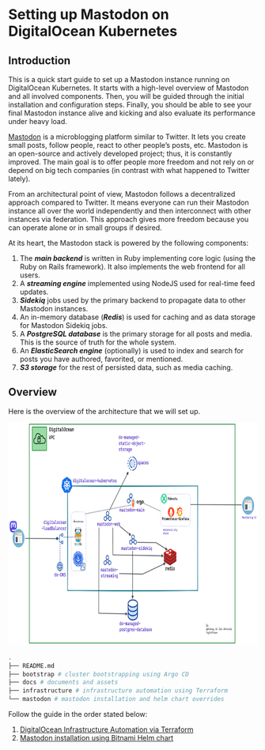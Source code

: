 # Setting up Mastodon on DigitalOcean Kubernetes

## Introduction

This is a quick start guide to set up a Mastodon instance running on DigitalOcean Kubernetes. It starts with a high-level overview of Mastodon and all involved components. Then, you will be guided through the initial installation and configuration steps. Finally, you should be able to see your final Mastodon instance alive and kicking and also evaluate its performance under heavy load.

[Mastodon](https://docs.joinmastodon.org) is a microblogging platform similar to Twitter. It lets you create small posts, follow people, react to other people’s posts, etc. Mastodon is an open-source and actively developed project; thus, it is constantly improved. The main goal is to offer people more freedom and not rely on or depend on big tech companies (in contrast with what happened to Twitter lately).

From an architectural point of view, Mastodon follows a decentralized approach compared to Twitter. It means everyone can run their Mastodon instance all over the world independently and then interconnect with other instances via federation. This approach gives more freedom because you can operate alone or in small groups if desired.

At its heart, the Mastodon stack is powered by the following components:

1. The ***main backend*** is written in Ruby implementing core logic (using the Ruby on Rails framework). It also implements the web frontend for all users.
2. A ***streaming engine*** implemented using NodeJS used for real-time feed updates.
3. ***Sidekiq*** jobs used by the primary backend to propagate data to other Mastodon instances.
4. An in-memory database (***Redis***) is used for caching and as data storage for Mastodon Sidekiq jobs.
5. A ***PostgreSQL database*** is the primary storage for all posts and media. This is the source of truth for the whole system.
6. An ***ElasticSearch engine*** (optionally) is used to index and search for posts you have authored, favorited, or mentioned.
7. ***S3 storage*** for the rest of persisted data, such as media caching.

## Overview

Here is the overview of the architecture that we will set up. 

<img src="./docs/assets/mok-overview.png" alt="mok-overview" width=800 height=450/>

```bash
.
├── README.md 
├── bootstrap # cluster bootstrapping using Argo CD
├── docs # documents and assets
├── infrastructure # infrastructure automation using Terraform
└── mastodon # mastodon installation and helm chart overrides
```
Follow the guide in the order stated below:
1. [DigitalOcean Infrastructure Automation via Terraform ](./infrastructure/terraform/README.md)
2. [Mastodon installation using Bitnami Helm chart](./mastodon/README.md)

